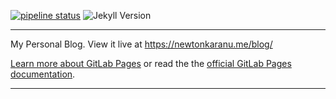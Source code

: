[![pipeline status](https://gitlab.com/newtonkiragu/newtonkiragu.gitlab.io/badges/master/pipeline.svg)](https://gitlab.com/newtonkiragu/newtonkiragu.gitlab.io/-/commits/master)
![Jekyll Version](https://img.shields.io/gem/v/jekyll.svg)

---

My Personal Blog.  View it live at https://newtonkaranu.me/blog/

[Learn more about GitLab Pages](https://pages.gitlab.io) or read the the [official GitLab Pages documentation](https://docs.gitlab.com/ce/user/project/pages/).

---
